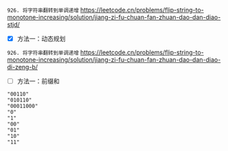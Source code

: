 
`926. 将字符串翻转到单调递增` https://leetcode.cn/problems/flip-string-to-monotone-increasing/solution/jiang-zi-fu-chuan-fan-zhuan-dao-dan-diao-stjd/
- [x] 方法一：动态规划

`926. 将字符串翻转到单调递增` https://leetcode.cn/problems/flip-string-to-monotone-increasing/solution/jiang-zi-fu-chuan-fan-zhuan-dao-dan-diao-di-zeng-b/
- [ ] 方法一：前缀和

```
"00110"
"010110"
"00011000"
"0"
"1"
"00"
"01"
"10"
"11"
```
